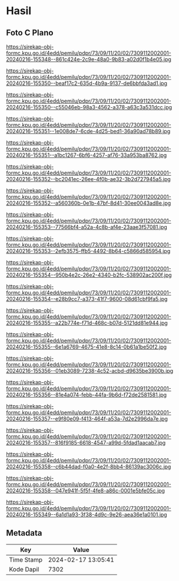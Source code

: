 # Hasil

## Foto C Plano

https://sirekap-obj-formc.kpu.go.id/4edd/pemilu/pdpr/73/09/11/20/02/7309112002001-20240216-155348--861c424e-2c9e-48a0-9b83-a02d0f1b4e05.jpg

https://sirekap-obj-formc.kpu.go.id/4edd/pemilu/pdpr/73/09/11/20/02/7309112002001-20240216-155350--beaf17c2-635d-4b9a-9137-de6bbfda3ad1.jpg

https://sirekap-obj-formc.kpu.go.id/4edd/pemilu/pdpr/73/09/11/20/02/7309112002001-20240216-155350--c55046eb-98a3-4562-a378-a63c3a531dcc.jpg

https://sirekap-obj-formc.kpu.go.id/4edd/pemilu/pdpr/73/09/11/20/02/7309112002001-20240216-155351--1e008de7-6cde-4d25-bed1-36a90ad78b89.jpg

https://sirekap-obj-formc.kpu.go.id/4edd/pemilu/pdpr/73/09/11/20/02/7309112002001-20240216-155351--a1bc1267-6bf6-4257-af76-33a953ba8762.jpg

https://sirekap-obj-formc.kpu.go.id/4edd/pemilu/pdpr/73/09/11/20/02/7309112002001-20240216-155352--bc2041ec-26ee-4f0b-ae32-3b2d727945a5.jpg

https://sirekap-obj-formc.kpu.go.id/4edd/pemilu/pdpr/73/09/11/20/02/7309112002001-20240216-155352--a560360b-0e1b-47bf-8d41-30ee0043ad8e.jpg

https://sirekap-obj-formc.kpu.go.id/4edd/pemilu/pdpr/73/09/11/20/02/7309112002001-20240216-155353--77566bf4-a52a-4c8b-af4e-23aae3f57081.jpg

https://sirekap-obj-formc.kpu.go.id/4edd/pemilu/pdpr/73/09/11/20/02/7309112002001-20240216-155353--2efb3575-ffb5-4492-8b64-c5866d585954.jpg

https://sirekap-obj-formc.kpu.go.id/4edd/pemilu/pdpr/73/09/11/20/02/7309112002001-20240216-155354--950b4e2c-26e2-4340-b2fc-538902ac200f.jpg

https://sirekap-obj-formc.kpu.go.id/4edd/pemilu/pdpr/73/09/11/20/02/7309112002001-20240216-155354--e28b9cc7-a373-41f7-9600-08d61cbf9fa5.jpg

https://sirekap-obj-formc.kpu.go.id/4edd/pemilu/pdpr/73/09/11/20/02/7309112002001-20240216-155355--a22b774e-f71d-468c-b07d-5121dd81e944.jpg

https://sirekap-obj-formc.kpu.go.id/4edd/pemilu/pdpr/73/09/11/20/02/7309112002001-20240216-155355--6e1a6769-4675-41e8-8c14-0b61a1be50f2.jpg

https://sirekap-obj-formc.kpu.go.id/4edd/pemilu/pdpr/73/09/11/20/02/7309112002001-20240216-155356--01eb3089-7238-4c52-acbd-d9635be3900b.jpg

https://sirekap-obj-formc.kpu.go.id/4edd/pemilu/pdpr/73/09/11/20/02/7309112002001-20240216-155356--81e4a074-febb-44fa-9b6d-f72de2581581.jpg

https://sirekap-obj-formc.kpu.go.id/4edd/pemilu/pdpr/73/09/11/20/02/7309112002001-20240216-155357--e9f80e09-f413-464f-a53a-7d2e2996da7e.jpg

https://sirekap-obj-formc.kpu.go.id/4edd/pemilu/pdpr/73/09/11/20/02/7309112002001-20240216-155357--816f9185-6618-4547-a99d-5fdad1aacab7.jpg

https://sirekap-obj-formc.kpu.go.id/4edd/pemilu/pdpr/73/09/11/20/02/7309112002001-20240216-155358--c6b44dad-f0a0-4e2f-8bb4-86139ac3006c.jpg

https://sirekap-obj-formc.kpu.go.id/4edd/pemilu/pdpr/73/09/11/20/02/7309112002001-20240216-155358--047e941f-5f5f-4fe8-a86c-0001e5bfe05c.jpg

https://sirekap-obj-formc.kpu.go.id/4edd/pemilu/pdpr/73/09/11/20/02/7309112002001-20240216-155349--6a1d1a93-3f38-4d9c-9e26-aea36e1a0101.jpg


## Metadata

| Key        | Value               |
| ---------- | ------------------- |
| Time Stamp | 2024-02-17 13:05:41 |
| Kode Dapil | 7302                |



